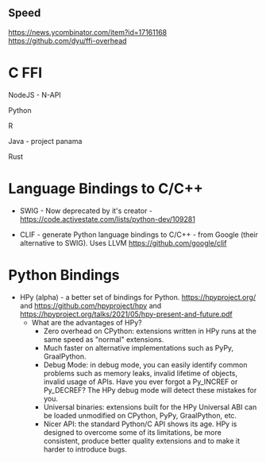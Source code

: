 

## Speed

https://news.ycombinator.com/item?id=17161168  
https://github.com/dyu/ffi-overhead

# C FFI

NodeJS  - N-API

Python

R

Java - project panama

Rust


# Language Bindings to C/C++

* SWIG - Now deprecated by it's creator - https://code.activestate.com/lists/python-dev/109281

* CLIF - generate Python language bindings to C/C++ - from Google (their alternative to SWIG). Uses LLVM https://github.com/google/clif 


# Python Bindings 

* HPy (alpha) - a better set of bindings for Python. https://hpyproject.org/ and https://github.com/hpyproject/hpy and https://hpyproject.org/talks/2021/05/hpy-present-and-future.pdf
  * What are the advantages of HPy?
    * Zero overhead on CPython: extensions written in HPy runs at the same speed as "normal" extensions.
    * Much faster on alternative implementations such as PyPy, GraalPython.
    * Debug Mode: in debug mode, you can easily identify common problems such as memory leaks, invalid lifetime of objects, invalid usage of APIs. Have you ever forgot a Py_INCREF or Py_DECREF? The HPy debug mode will detect these mistakes for you.
    * Universal binaries: extensions built for the HPy Universal ABI can be loaded unmodified on CPython, PyPy, GraalPython, etc.
    * Nicer API: the standard Python/C API shows its age. HPy is designed to overcome some of its limitations, be more consistent, produce better quality extensions and to make it harder to introduce bugs.

